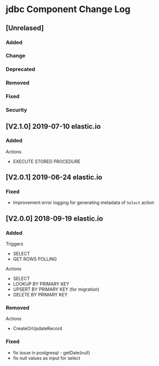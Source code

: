 # jdbc Component Change Log 


## [Unrelased]
### Added 
### Change 
### Deprecated 
### Removed 
### Fixed 
### Security 

## [V2.1.0] 2019-07-10 elastic.io 

### Added

Actions
- EXECUTE STORED PROCEDURE

## [V2.0.1] 2019-06-24 elastic.io 

### Fixed 
- Improvement error logging for generating metadata of `Select` action

## [V2.0.0] 2018-09-19 elastic.io 

### Added 

Triggers 
- SELECT 
- GET ROWS POLLING

Actions 
- SELECT 
- LOOKUP BY PRIMARY KEY
- UPSERT BY PRIMARY KEY (for migration)
- DELETE BY PRIMARY KEY

### Removed 
Actions 
- CreateOrUpdateRecord

### Fixed 
- fix issue in postgresql - getDate(null)
- fix null values as input for select

